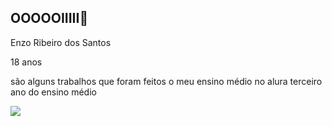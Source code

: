 ## OOOOOIIIII👋


Enzo Ribeiro dos Santos

18 anos 

são alguns trabalhos que foram feitos o meu ensino médio no alura terceiro ano do ensino médio 

![](https://veja.abril.com.br/wp-content/uploads/2016/05/giphy-3-original.gif?w=500&h=300&crop=1)


<!--
**EnzoDosSanto5/EnzoDosSanto5** is a ✨ _special_ ✨ repository because its `README.md` (this file) appears on your GitHub profile.

Here are some ideas to get you started:

- 🔭 I’m currently working on ...
- 🌱 I’m currently learning ...
- 👯 I’m looking to collaborate on ...
- C I’m looking for help with ...
- 💬 Ask me about ...
- 📫 How to reach me: ...
- 😄 Pronouns: ...
- ⚡ Fun fact: ...
-->
